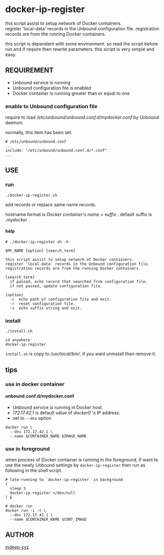 docker-ip-register
====

this script assist to setup network of Docker containers.  
register 'local-data' records in the Unbound configuration file. registration records are from the running Docker containers.

this script is dependent with some environment. so read the script before run and if require then rewrite parameters. this script is very simple and easy.

## REQUIREMENT

- Unbound service is running
- Unbound configuration file is enabled
- Docker container is running greater than or equal to one

### enable to Unbound configuration file

require to load _/etc/unbound/unbound.conf.d/mydocker.conf_ by Unbound daemon.

normally, this item has been set.

```
# /etc/unbound/unbound.conf
...
include: "/etc/unbound/unbound.conf.d/*.conf"
...
```

## USE

### run

```
./docker-ip-register.sh
```

add records or replace same name records.

hostname format is _Docker container's name_ + _suffix_ . default suffix is _.mydocker_ .

#### help

```
# ./docker-ip-register.sh -h

$MY_NAME [option] [search_term]

this script assist to setup network of Docker containers.
register 'local-data' records in the Unbound configuration file. registration records are from the running Docker containers.

[search_term]
  if passed, echo record that searched from configuration file.
  if not passed, update configuration file.

[option]
  -c  echo path of configuration file and exit.
  -r  reset configuration file.
  -s  echo suffix string and exit.
```

### install

```
./install.sh

cd anywhere
docker-ip-register
```

`install.sh` is copy to _/usr/local/bin/_. if you want uninstall then remove it.

## tips

### use in docker container

#### unbound.conf.d/mydocker.conf

- Unbound service is running in Docker host.
- _172.17.42.1_ is default value of _docker0_ 's IP address.
- set to `--dns` option

```
docker run \
  --dns 172.17.42.1 \
  --name $CONTAINER_NAME $IMAGE_NAME
```

### use in foreground

when process of Docker container is running in the foreground, if want to use the newly Unbound settings by `docker-ip-register` then run as following in the shell script.

```
# late-running to `docker-ip-register` in background
(
  sleep 3
  docker-ip-register >/dev/null
) &

# docker run
docker run -i -t \
  --dns 172.17.42.1 \
  --name $CONTAINER_NAME $CONT_IMAGE
```

## AUTHOR

[indeep-xyz](http://indeep.xyz/)
